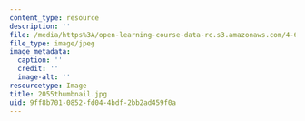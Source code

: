 ```yaml
---
content_type: resource
description: ''
file: /media/https%3A/open-learning-course-data-rc.s3.amazonaws.com/4-614-religious-architecture-and-islamic-cultures-fall-2002/9ff8b7010852fd044bdf2bb2ad459f0a_2055thumbnail.jpg
file_type: image/jpeg
image_metadata:
  caption: ''
  credit: ''
  image-alt: ''
resourcetype: Image
title: 2055thumbnail.jpg
uid: 9ff8b701-0852-fd04-4bdf-2bb2ad459f0a
---
```


